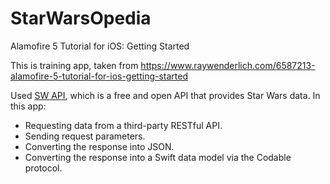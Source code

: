 # StarWarsOpedia
Alamofire 5 Tutorial for iOS: Getting Started

This is training app, taken from https://www.raywenderlich.com/6587213-alamofire-5-tutorial-for-ios-getting-started

Used [SW API](https://swapi.dev), which is a free and open API that provides Star Wars data.
In this app:
- Requesting data from a third-party RESTful API.
- Sending request parameters.
- Converting the response into JSON.
- Converting the response into a Swift data model via the Codable protocol.
